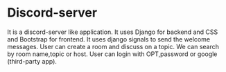 # Discord-server
It is a discord-server like application.
It uses Django for backend and CSS and Bootstrap for frontend.
It uses django signals to send the welcome messages.
User can create a room and discuss on a topic.
We can search by room name,topic or host.
User can login with OPT,password or google (third-party app).
